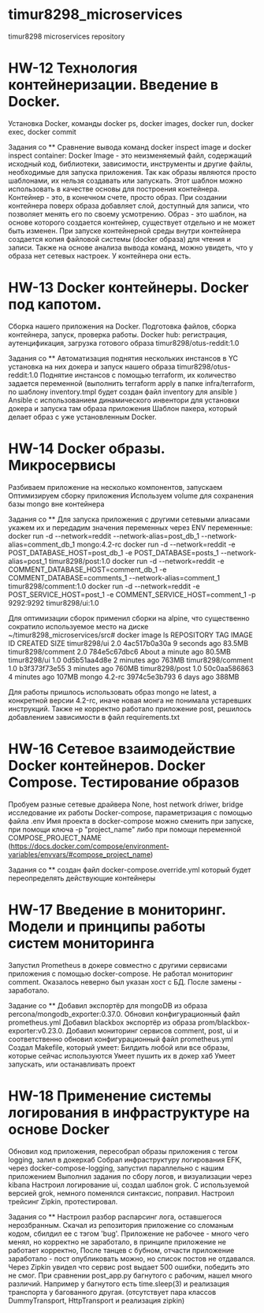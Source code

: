 # timur8298_microservices
timur8298 microservices repository

# HW-12 Технология контейнеризации. Введение в Docker.
Установка Docker, команды docker ps, docker images, docker run, docker exec, docker commit

Задания со **
Сравнение вывода команд docker inspect image и docker inspect container:
Docker Image - это неизменяемый файл, содержащий исходный код, библиотеки, 
зависимости, инструменты и другие файлы, необходимые для запуска приложения.
Так как образы являются просто шаблонами, их нельзя создавать или запускать. 
Этот шаблон можно использовать в качестве основы для построения контейнера. 
Контейнер - это, в конечном счете, просто образ. 
При создании контейнера поверх образа добавляет слой, доступный для записи, 
что позволяет менять его по своему усмотрению.
Образ - это шаблон, на основе которого создается контейнер, существует отдельно и не может быть изменен. 
При запуске контейнерной среды внутри контейнера создается копия файловой системы (docker образа) для чтения и записи.
Также на основе анализа вывода команд, можно увидеть, что у образа нет сетевых настроек. У контейнера они есть.

# HW-13 Docker контейнеры. Docker под капотом.
Сборка нашего приложения на Docker. Подготовка файлов, сборка контейнера, запуск, проверка работы.
Docker hub: регистрация, аутенцификация, загрузка готового образа timur8298/otus-reddit:1.0

Задания со **
Автоматизация поднятия нескольких инстансов в YC установка на них докера и запуск нашего образа timur8298/otus-reddit:1.0
Поднятие инстансов с помощью terraform,  их количество задается переменной
(выполнить terraform apply в папке infra/terraform, по шаблону inventory.tmpl будет создан файл inventory для ansible )
Ansible с использованием динамического инвентори для установки докера и запуска там образа приложения
Шаблон пакера, который делает образ с уже установленным Docker.

# HW-14 Docker образы. Микросервисы
Разбиваем приложение на несколько компонентов, запускаем
Оптимизируем сборку приложения
Используем volume для сохранения базы mongo вне контейнера

Задания со **
Для запуска приложения с другими сетевыми алиасами укажем их и передадим значения переменных через ENV переменные:
docker run -d --network=reddit --network-alias=post_db_1 --network-alias=comment_db_1 mongo:4.2-rc
docker run -d --network=reddit -e POST_DATABASE_HOST=post_db_1 -e POST_DATABASE=posts_1 --network-alias=post_1 timur8298/post:1.0 
docker run -d --network=reddit -e COMMENT_DATABASE_HOST=comment_db_1 -e COMMENT_DATABASE=comments_1 --network-alias=comment_1 timur8298/comment:1.0
docker run -d --network=reddit -e POST_SERVICE_HOST=post_1 -e COMMENT_SERVICE_HOST=comment_1 -p 9292:9292 timur8298/ui:1.0

Для оптимизации сборок применил сборки на alpine, что существенно сократило используемое место на диске
~/timur8298_microservices/src# docker image ls
REPOSITORY          TAG       IMAGE ID       CREATED              SIZE
timur8298/ui        2.0       4ac517b0a30a   9 seconds ago        83.5MB
timur8298/comment   2.0       784e5c67dbc6   About a minute ago   80.5MB
timur8298/ui        1.0       0d5b51aa4d8e   2 minutes ago        763MB
timur8298/comment   1.0       b3f373f73e55   3 minutes ago        760MB
timur8298/post      1.0       50c0aa586863   4 minutes ago        107MB
mongo               4.2-rc    3974c5e3b793   6 days ago           388MB

Для работы пришлось использовать образ mongo не latest, а конкретной версии 4.2-rc, иначе новая монга не понимала устаревших инструкций.
Также не корректно работало приложение post, решилось добавлением зависимости в файл requirements.txt

# HW-16 Сетевое взаимодействие Docker контейнеров. Docker Compose. Тестирование образов
Пробуем разные сетевые драйвера None, host network driwer, bridge исследование их работы
Docker-compose, параметризация с помощью файла .env
Имя проекта в docker-compose можно сменить при запуске, при помощи ключа -p "project_name" либо при помощи переменной COMPOSE_PROJECT_NAME
(https://docs.docker.com/compose/environment-variables/envvars/#compose_project_name)

Задания со **
создан файл docker-compose.override.yml который будет переопределять действующие контейнеры

# HW-17 Введение в мониторинг. Модели и принципы работы систем мониторинга
Запустил Prometheus в докере совместно с другими сервисами приложения c помощью docker-compose.
Не работал мониторинг comment. Оказалось неверно был указан хост с БД. После замены - заработало.

Задание со **
Добавил экспортёр для mongoDB из образа percona/mongodb_exporter:0.37.0. Обновил конфигурационный файл prometheus.yml
Добавил blackbox экспортёр из образа prom/blackbox-exporter:v0.23.0. 
Добавил мониторинг сервисов comment, post, ui и соответственно обновил конфигурационный файл prometheus.yml
Создал Makefile, который умеет:
Билдить любой или все образы, которые сейчас используются
Умеет пушить их в докер хаб
Умеет запускать, или останавливать проект

# HW-18 Применение системы логирования в инфраструктуре на основе Docker
Обновил код приложения, пересобрал образы приложения с тегом logging, залил в докерхаб
Собрал инфраструктуру логирования EFK, через docker-compose-logging, запустил параллельно с нашим приложением
Выполнил задания по сбору логов, и визуализации через kibana
Настроил логирование ui, создал шаблон grok. С используемой версией grok, немного поменялся синтаксис, поправил.
Настроил трейсинг Zipkin, протестировал.

Задания со **
Настроил разбор распарсинг лога, оставшегося нерозбранным.
Скачал из репозитория приложение со сломаным кодом, сбилдил ее с тэгом 'bug'.
Приложение не рабочее - много чего менял, но корректно не заработало, в принципе приложение не работает корректно,
После танцев с бубном, отчасти приложение заработало - пост опубликовать можно, но список постов не отдавался.
Через Zipkin увидел что сервис post выдает 500 ошибки, победить это не смог.
При сравнении post_app.py багнутого с рабочим, нашел много различий.
Например у багнутого есть  time.sleep(3) и реализация транспорта у багованного другая. (отсутствует пара классов DummyTransport, HttpTransport и реализация zipkin)
